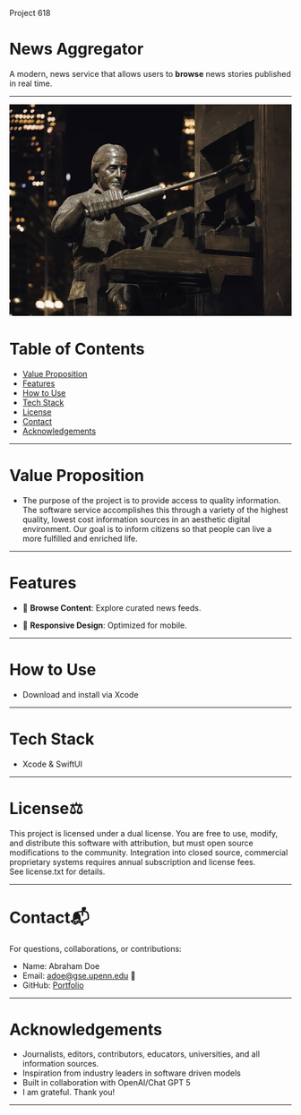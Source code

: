 Project 618 

# News Aggregator

A modern, news service that allows users to **browse** news stories published in real time.  

---

![alt text](franklin_printing_press.webp)

# Table of Contents
- [Value Proposition](#value-proposition) 
- [Features](#features) 
- [How to Use](#how-to-use)  
- [Tech Stack](#tech-stack)
- [License](license.txt)
- [Contact](#contact)
- [Acknowledgements](#acknowledgements)

---

# Value Proposition 
- The purpose of the project is to provide access to quality information. The software service accomplishes this through a variety of the highest quality, lowest cost information sources in an aesthetic digital environment. Our goal is to inform citizens so that people can live a more fulfilled and enriched life. 

---

# Features
- 🔎 **Browse Content**: Explore curated news feeds.  
<!-- Under development: 💬 **Community Interaction**: Comment, like, and engage in discussions. -->
<!-- 🔗 **Social Sharing**: Distribute content across social media or within the platform. -->
- 📱 **Responsive Design**: Optimized for mobile.  

---

# How to Use 
- Download and install via Xcode

---

# Tech Stack 
- Xcode & SwiftUI 

---

# License⚖️ 
This project is licensed under a dual license. 
You are free to use, modify, and distribute this software with attribution, but must open source modifications to the community. Integration into closed source, commercial proprietary systems requires annual subscription and license fees.  
See license.txt for details. 

---

# Contact📬
For questions, collaborations, or contributions:
- Name: Abraham Doe
- Email: adoe@gse.upenn.edu 📧 
- GitHub: [Portfolio](http://github.com/BlackArsenic88)
   
---

# Acknowledgements 
- Journalists, editors, contributors, educators, universities, and all information sources.
- Inspiration from industry leaders in software driven models
- Built in collaboration with OpenAI/Chat GPT 5
- I am grateful. Thank you! 

---

